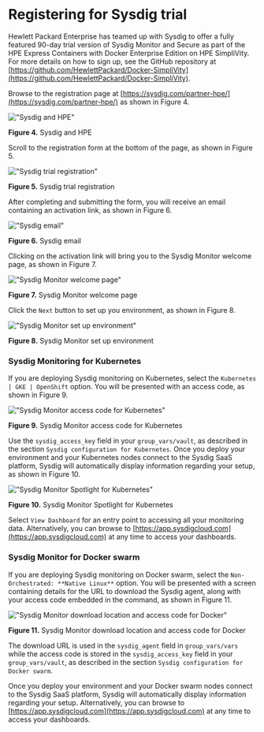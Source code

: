 # Registering for Sysdig trial

Hewlett Packard Enterprise has teamed up with Sysdig to offer a fully featured 90-day trial version of Sysdig Monitor and Secure as part of the HPE Express Containers with Docker Enterprise Edition on HPE SimpliVity. For more details on how to sign up, see the GitHub repository at [https://github.com/HewlettPackard/Docker-SimpliVity](https://github.com/HewlettPackard/Docker-SimpliVity).

Browse to the registration page at [https://sysdig.com/partner-hpe/](https://sysdig.com/partner-hpe/) as shown in Figure 4.

![ "Sysdig and HPE"][media-sysdig-hpe-png]

**Figure 4.** Sysdig and HPE

Scroll to the registration form at the bottom of the page, as shown in Figure 5.

![ "Sysdig trial registration"][media-sysdig-registration-png]

**Figure 5.** Sysdig trial registration

After completing and submitting the form, you will receive an email containing an activation link, as shown in Figure 6.

![ "Sysdig email"][media-sysdig-email-png]

**Figure 6.** Sysdig email

Clicking on the activation link will bring you to the Sysdig Monitor welcome page, as shown in Figure 7.

![ "Sysdig Monitor welcome page"][media-sysdig-monitor-welcome-png]

**Figure 7.** Sysdig Monitor welcome page

Click the `Next` button to set up you environment, as shown in Figure 8.

![ "Sysdig Monitor set up environment"][media-sysdig-setup-env-png]

**Figure 8.** Sysdig Monitor set up environment

### Sysdig Monitoring for Kubernetes

If you are deploying Sysdig monitoring on Kubernetes, select the `Kubernetes | GKE | OpenShift` option. You will be presented with an access code, as shown in Figure 9.

![ "Sysdig Monitor access code for Kubernetes"][media-sysdig-k8s-png]

**Figure 9.** Sysdig Monitor access code for Kubernetes

Use the `sysdig_access_key` field in your `group_vars/vault`, as described in the section `Sysdig configuration for Kubernetes`. Once you deploy your environment and your Kubernetes nodes connect to the Sysdig SaaS platform, Sysdig will automatically display information regarding your setup, as shown in Figure 10.

![ "Sysdig Monitor Spotlight for Kubernetes"][media-sysdig-k8s-spotlight-png]

**Figure 10.** Sysdig Monitor Spotlight for Kubernetes

Select `View Dashboard` for an entry point to accessing all your monitoring data. Alternatively, you can browse to [https://app.sysdigcloud.com](https://app.sysdigcloud.com) at any time to access your dashboards.

### Sysdig Monitor for Docker swarm

If you are deploying Sysdig monitoring on Docker swarm, select the `Non-Orchestrated: **Native Linux**` option. You will be presented with a screen containing details for the URL to download the Sysdig agent, along with your access code embedded in the command, as shown in Figure 11.

![ "Sysdig Monitor download location and access code for Docker"][media-sysdig-docker-png]

**Figure 11.** Sysdig Monitor download location and access code for Docker

The download URL is used in the `sysdig_agent` field in `group_vars/vars` while the access code is stored in the `sysdig_access_key` field in your `group_vars/vault`, as described in the section `Sysdig configuration for Docker swarm`.

Once you deploy your environment and your Docker swarm nodes connect to the Sysdig SaaS platform, Sysdig will automatically display information regarding your setup. Alternatively, you can browse to [https://app.sysdigcloud.com](https://app.sysdigcloud.com) at any time to access your dashboards.



[media-sysdig-hpe-png]:<../media/sysdig-hpe.png> "Figure 4. Sysdig and HPE"
[media-sysdig-registration-png]:<../media/sysdig-registration.png> "Figure 5. Sysdig trial registration"
[media-sysdig-email-png]:<../media/sysdig-email.png> "Figure 6. Sysdig email"
[media-sysdig-monitor-welcome-png]:<../media/sysdig-monitor-welcome.png> "Figure 7. Sysdig Monitor welcome page"
[media-sysdig-setup-env-png]:<../media/sysdig-setup-env.png> "Figure 8. Sysdig Monitor set up environment"
[media-sysdig-k8s-png]:<../media/sysdig-k8s.png> "Figure 9. Sysdig Monitor access code for Kubernetes"
[media-sysdig-k8s-spotlight-png]:<../media/sysdig-k8s-spotlight.png> "Figure 10. Sysdig Monitor Spotlight for Kubernetes"
[media-sysdig-docker-png]:<../media/sysdig-docker.png> "Figure 11. Sysdig Monitor download location and access code for Docker"




